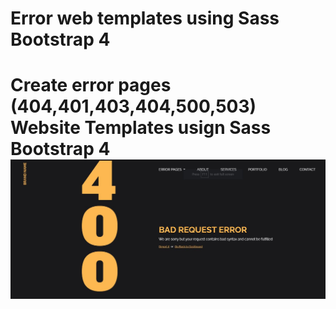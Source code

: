 <h1>Error web templates using Sass Bootstrap 4<h1>
Create error pages (404,401,403,404,500,503) Website Templates usign Sass Bootstrap 4
<table>
  <tbody>
    <tr><img src="screenshots/400.JPG" alt="error 400 website templates"></tr>
    <tr></tr>
    <tr></tr>
  </tbody>
</table>
